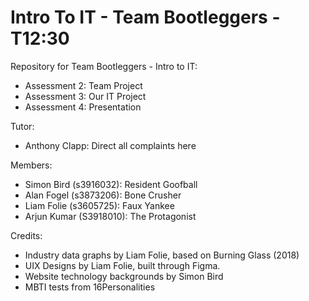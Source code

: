 # Intro To IT - Team Bootleggers - T12:30
 Repository for Team Bootleggers - Intro to IT:
- Assessment 2: Team Project
- Assessment 3: Our IT Project
- Assessment 4: Presentation

Tutor:  
- Anthony Clapp: Direct all complaints here

Members:
- Simon Bird (s3916032): Resident Goofball
- Alan Fogel (s3873206): Bone Crusher
- Liam Folie (s3605725): Faux Yankee
- Arjun Kumar (S3918010): The Protagonist

Credits:
- Industry data graphs by Liam Folie, based on Burning Glass (2018)
- UIX Designs by Liam Folie, built through Figma.
- Website technology backgrounds by Simon Bird  
- MBTI tests from 16Personalities
